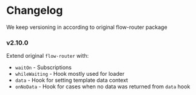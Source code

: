 # Changelog

We keep versioning in according to original flow-router package

### v2.10.0
Extend original `flow-router` with:
* `waitOn` - Subscriptions
* `whileWaiting` - Hook mostly used for loader
* `data` - Hook for setting template data context
* `onNoData` - Hook for cases when no data was returned from `data` hook